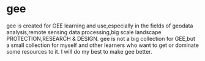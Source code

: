 # gee
gee is created for GEE learning and use,especially in the fields of geodata analysis,remote sensing data processing,big scale landscape PROTECTION,RESEARCH & DESIGN.
gee is not a big collection for GEE,but a small collection for myself and other learners who want to get or dominate some resources to it.
I will do my best to make gee better.
